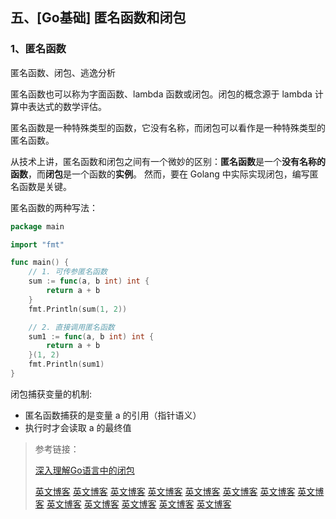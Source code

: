## 五、[Go基础] 匿名函数和闭包

### 1、匿名函数

匿名函数、闭包、逃逸分析

匿名函数也可以称为字面函数、lambda 函数或闭包。闭包的概念源于 lambda 计算中表达式的数学评估。

匿名函数是一种特殊类型的函数，它没有名称，而闭包可以看作是一种特殊类型的匿名函数。

从技术上讲，匿名函数和闭包之间有一个微妙的区别：**匿名函数**是一个**没有名称的函数**，而**闭包**是一个函数的**实例**。
然而，要在 Golang 中实际实现闭包，编写匿名函数是关键。

匿名函数的两种写法：
```go
package main

import "fmt"

func main() {
	// 1. 可传参匿名函数
	sum := func(a, b int) int {
		return a + b
	}
	fmt.Println(sum(1, 2))

	// 2. 直接调用匿名函数
	sum1 := func(a, b int) int {
		return a + b
	}(1, 2)
	fmt.Println(sum1)
}
```

闭包捕获变量的机制:
- 匿名函数捕获的是变量 a 的引用（指针语义）
- 执行时才会读取 a 的最终值


> 参考链接：
>
> [深入理解Go语言中的闭包](https://juejin.cn/post/7140664403996868615 "深入理解Go语言中的闭包")
> 
> [英文博客](URL "英文博客")
> [英文博客](URL "英文博客")
> [英文博客](URL "英文博客")
> [英文博客](URL "英文博客")
> [英文博客](URL "英文博客")
> [英文博客](URL "英文博客")
> [英文博客](URL "英文博客")
> [英文博客](URL "英文博客")
> [英文博客](URL "英文博客")
> [英文博客](URL "英文博客")
> [英文博客](URL "英文博客")
> [英文博客](URL "英文博客")
> [英文博客](URL "英文博客")